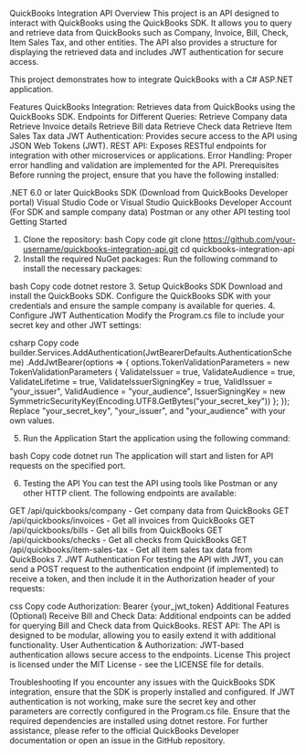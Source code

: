 QuickBooks Integration API
Overview
This project is an API designed to interact with QuickBooks using the QuickBooks SDK. It allows you to query and retrieve data from QuickBooks such as Company, Invoice, Bill, Check, Item Sales Tax, and other entities. The API also provides a structure for displaying the retrieved data and includes JWT authentication for secure access.

This project demonstrates how to integrate QuickBooks with a C# ASP.NET application.

Features
QuickBooks Integration: Retrieves data from QuickBooks using the QuickBooks SDK.
Endpoints for Different Queries:
Retrieve Company data
Retrieve Invoice details
Retrieve Bill data
Retrieve Check data
Retrieve Item Sales Tax data
JWT Authentication: Provides secure access to the API using JSON Web Tokens (JWT).
REST API: Exposes RESTful endpoints for integration with other microservices or applications.
Error Handling: Proper error handling and validation are implemented for the API.
Prerequisites
Before running the project, ensure that you have the following installed:

.NET 6.0 or later
QuickBooks SDK (Download from QuickBooks Developer portal)
Visual Studio Code or Visual Studio
QuickBooks Developer Account (For SDK and sample company data)
Postman or any other API testing tool
Getting Started
1. Clone the repository:
bash
Copy code
git clone https://github.com/your-username/quickbooks-integration-api.git
cd quickbooks-integration-api
2. Install the required NuGet packages:
Run the following command to install the necessary packages:

bash
Copy code
dotnet restore
3. Setup QuickBooks SDK
Download and install the QuickBooks SDK.
Configure the QuickBooks SDK with your credentials and ensure the sample company is available for queries.
4. Configure JWT Authentication
Modify the Program.cs file to include your secret key and other JWT settings:

csharp
Copy code
builder.Services.AddAuthentication(JwtBearerDefaults.AuthenticationScheme)
    .AddJwtBearer(options =>
    {
        options.TokenValidationParameters = new TokenValidationParameters
        {
            ValidateIssuer = true,
            ValidateAudience = true,
            ValidateLifetime = true,
            ValidateIssuerSigningKey = true,
            ValidIssuer = "your_issuer",
            ValidAudience = "your_audience",
            IssuerSigningKey = new SymmetricSecurityKey(Encoding.UTF8.GetBytes("your_secret_key"))
        };
    });
Replace "your_secret_key", "your_issuer", and "your_audience" with your own values.

5. Run the Application
Start the application using the following command:

bash
Copy code
dotnet run
The application will start and listen for API requests on the specified port.

6. Testing the API
You can test the API using tools like Postman or any other HTTP client. The following endpoints are available:

GET /api/quickbooks/company - Get company data from QuickBooks
GET /api/quickbooks/invoices - Get all invoices from QuickBooks
GET /api/quickbooks/bills - Get all bills from QuickBooks
GET /api/quickbooks/checks - Get all checks from QuickBooks
GET /api/quickbooks/item-sales-tax - Get all item sales tax data from QuickBooks
7. JWT Authentication
For testing the API with JWT, you can send a POST request to the authentication endpoint (if implemented) to receive a token, and then include it in the Authorization header of your requests:

css
Copy code
Authorization: Bearer {your_jwt_token}
Additional Features (Optional)
Receive Bill and Check Data: Additional endpoints can be added for querying Bill and Check data from QuickBooks.
REST API: The API is designed to be modular, allowing you to easily extend it with additional functionality.
User Authentication & Authorization: JWT-based authentication allows secure access to the endpoints.
License
This project is licensed under the MIT License - see the LICENSE file for details.

Troubleshooting
If you encounter any issues with the QuickBooks SDK integration, ensure that the SDK is properly installed and configured.
If JWT authentication is not working, make sure the secret key and other parameters are correctly configured in the Program.cs file.
Ensure that the required dependencies are installed using dotnet restore.
For further assistance, please refer to the official QuickBooks Developer documentation or open an issue in the GitHub repository.
